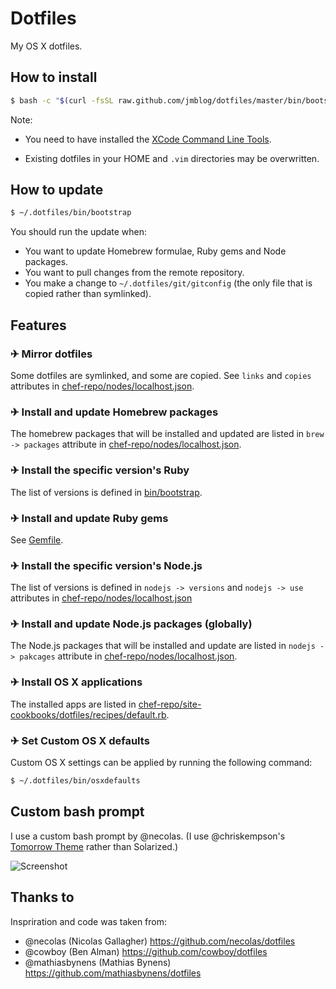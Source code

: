 # Dotfiles

My OS X dotfiles.

## How to install

```bash
$ bash -c "$(curl -fsSL raw.github.com/jmblog/dotfiles/master/bin/bootstrap)"
```

Note:

* You need to have installed the [XCode Command Line Tools](https://developer.apple.com/downloads).

* Existing dotfiles in your HOME and `.vim` directories may be overwritten.

## How to update

```bash
$ ~/.dotfiles/bin/bootstrap
```

You should run the update when:

* You want to update Homebrew formulae, Ruby gems and Node packages.
* You want to pull changes from the remote repository.
* You make a change to `~/.dotfiles/git/gitconfig` (the only file that is copied rather than symlinked).

## Features

### ✈ Mirror dotfiles

Some dotfiles are symlinked, and some are copied. See `links` and `copies` attributes in [chef-repo/nodes/localhost.json](https://github.com/jmblog/dotfiles/blob/master/chef-repo/nodes/localhost.json). 

### ✈ Install and update Homebrew packages

The homebrew packages that will be installed and updated are listed in `brew -> packages` attribute in [chef-repo/nodes/localhost.json](https://github.com/jmblog/dotfiles/blob/master/chef-repo/nodes/localhost.json).

### ✈ Install the specific version's Ruby

The list of versions is defined in [bin/bootstrap](https://github.com/jmblog/dotfiles/blob/master/bin/bootstrap).

### ✈ Install and update Ruby gems

See [Gemfile](https://github.com/jmblog/dotfiles/blob/master/Gemfile).

### ✈ Install the specific version's Node.js

The list of versions is defined in `nodejs -> versions` and `nodejs -> use` attributes in [chef-repo/nodes/localhost.json](https://github.com/jmblog/dotfiles/blob/master/chef-repo/nodes/localhost.json)

### ✈ Install and update Node.js packages (globally)

The Node.js packages that will be installed and update are listed in `nodejs -> pakcages` attribute in [chef-repo/nodes/localhost.json](https://github.com/jmblog/dotfiles/blob/master/chef-repo/nodes/localhost.json).

### ✈ Install OS X applications

The installed apps are listed in [chef-repo/site-cookbooks/dotfiles/recipes/default.rb](https://github.com/jmblog/dotfiles/blob/master/chef-repo/site-cookbooks/dotfiles/recipes/default.rb).

### ✈ Set Custom OS X defaults

Custom OS X settings can be applied by running the following command:

```bash
$ ~/.dotfiles/bin/osxdefaults
```

## Custom bash prompt

I use a custom bash prompt by @necolas. (I use @chriskempson's [Tomorrow Theme](https://github.com/chriskempson/tomorrow-theme) rather than Solarized.)

![Screenshot](http://farm3.staticflickr.com/2881/8975352568_0d291cb886_o.png)

## Thanks to

Inspriration and code was taken from:

* @necolas (Nicolas Gallagher) https://github.com/necolas/dotfiles
* @cowboy (Ben Alman) https://github.com/cowboy/dotfiles
* @mathiasbynens (Mathias Bynens) https://github.com/mathiasbynens/dotfiles
